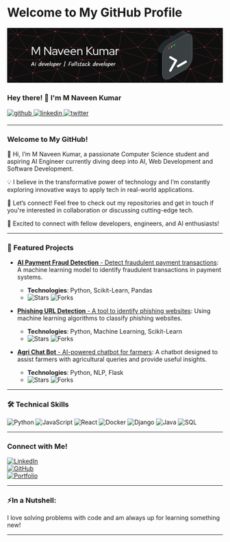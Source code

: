 # Welcome to My GitHub Profile

![Header](./github-header-image%20(2).png)

### Hey there! 👋 I'm M Naveen Kumar
<a href="https://github.com/NaveenKumar101610/" target="_blank">
<img src="https://img.shields.io/badge/github-%2324292e.svg?&style=for-the-badge&logo=github&logoColor=white" alt="github" style="margin-bottom: 5px;" /> </a>

<a href="https://www.linkedin.com/in/lava-kumar-p-l-699770225" target="_blank">
<img src="https://img.shields.io/badge/linkedin-%231E77B5.svg?&style=for-the-badge&logo=linkedin&logoColor=white" alt="linkedin" style="margin-bottom: 5px;" />
</a>

<a href="https://x.com/LavaKumar7777?t=s0ksDmZm3hTzagK5o-3KEw&s=08" target="_blank">
<img src="https://img.shields.io/badge/twitter-%23000000.svg?&style=for-the-badge&logo=twitter&logoColor=white" alt="twitter" style="margin-bottom: 5px;" />
</a>  

---

### Welcome to My GitHub!  
👋 Hi, I’m M Naveen Kumar, a passionate Computer Science student and aspiring AI Engineer currently diving deep into AI, Web Development and Software Development.

💡 I believe in the transformative power of technology and I’m constantly exploring innovative ways to apply tech in real-world applications.

🚀 Let’s connect! Feel free to check out my repositories and get in touch if you're interested in collaboration or discussing cutting-edge tech.

🔗 Excited to connect with fellow developers, engineers, and AI enthusiasts!

---

### 🌟 Featured Projects
- [**AI Payment Fraud Detection** - Detect fraudulent payment transactions](https://github.com/NaveenKumar101610/Ai-payment-fraud-detection.git): A machine learning model to identify fraudulent transactions in payment systems.
  - **Technologies**: Python, Scikit-Learn, Pandas
  - ![Stars](https://img.shields.io/github/stars/NaveenKumar101610/Ai-payment-fraud-detection?style=social) ![Forks](https://img.shields.io/github/forks/NaveenKumar101610/Ai-payment-fraud-detection?style=social)

- [**Phishing URL Detection** - A tool to identify phishing websites](https://github.com/Lava-Kumar-PL/Phishing_url_detection.git): Using machine learning algorithms to classify phishing websites.
  - **Technologies**: Python, Machine Learning, Scikit-Learn
  - ![Stars](https://img.shields.io/github/stars/Lava-Kumar-PL/Phishing_url_detection?style=social) ![Forks](https://img.shields.io/github/forks/Lava-Kumar-PL/Phishing_url_detection?style=social)

- [**Agri Chat Bot** - AI-powered chatbot for farmers](https://github.com/NaveenKumar101610/Agri-Chat-Bot.git): A chatbot designed to assist farmers with agricultural queries and provide useful insights.
  - **Technologies**: Python, NLP, Flask
  - ![Stars](https://img.shields.io/github/stars/NaveenKumar101610/Agri-Chat-Bot?style=social) ![Forks](https://img.shields.io/github/forks/NaveenKumar101610/Agri-Chat-Bot?style=social)

---

### 🛠️ Technical Skills
![Python](https://img.shields.io/badge/-Python-3776AB?style=flat-square&logo=python&logoColor=white) ![JavaScript](https://img.shields.io/badge/-JavaScript-F7DF1E?style=flat-square&logo=javascript&logoColor=black) ![React](https://img.shields.io/badge/-React-61DAFB?style=flat-square&logo=react&logoColor=black)  ![Docker](https://img.shields.io/badge/-Docker-2496ED?style=flat-square&logo=docker&logoColor=white)  ![Django](https://img.shields.io/badge/-Django-092E20?style=flat-square&logo=django&logoColor=white)  ![Java](https://img.shields.io/badge/-Java-007396?style=flat-square&logo=java&logoColor=white)  ![SQL](https://img.shields.io/badge/-SQL-003B57?style=flat-square&logo=postgresql&logoColor=white)

---

### Connect with Me!
[![LinkedIn](https://img.shields.io/badge/-M%20Naveen%20Kumar-blue?style=flat-square&logo=linkedin&logoColor=white&link=https://www.linkedin.com/in/your-linkedin/)](https://www.linkedin.com/in/naveen-kumar-8889aa234)  
[![GitHub](https://img.shields.io/badge/-M%20Naveen%20Kumar-gray?style=flat-square&logo=github&logoColor=white&link=https://github.com/NaveenKumar101610)](https://github.com/NaveenKumar101610)  
[![Portfolio](https://img.shields.io/badge/-My%20Portfolio-ff69b4?style=flat-square)]()

---

### ⚡In a Nutshell:
I love solving problems with code and am always up for learning something new!

---

